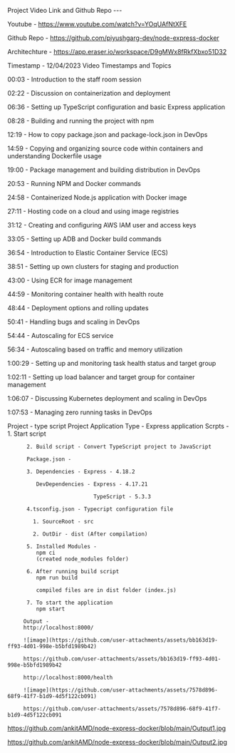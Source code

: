 Project Video Link and Github Repo ---

Youtube - https://www.youtube.com/watch?v=YOqUAfNtXFE

Github Repo - https://github.com/piyushgarg-dev/node-express-docker

Architechture - https://app.eraser.io/workspace/D9gMWx8fRkfXbxo51D32


Timestamp - 12/04/2023
Video Timestamps and Topics

00:03 - Introduction to the staff room session

02:22 - Discussion on containerization and deployment

06:36 - Setting up TypeScript configuration and basic Express application

08:28 - Building and running the project with npm

12:19 - How to copy package.json and package-lock.json in DevOps

14:59 - Copying and organizing source code within containers and understanding Dockerfile usage

19:00 - Package management and building distribution in DevOps

20:53 - Running NPM and Docker commands

24:58 - Containerized Node.js application with Docker image

27:11 - Hosting code on a cloud and using image registries

31:12 - Creating and configuring AWS IAM user and access keys

33:05 - Setting up ADB and Docker build commands

36:54 - Introduction to Elastic Container Service (ECS)

38:51 - Setting up own clusters for staging and production

43:00 - Using ECR for image management

44:59 - Monitoring container health with health route

48:44 - Deployment options and rolling updates

50:41 - Handling bugs and scaling in DevOps

54:44 - Autoscaling for ECS service

56:34 - Autoscaling based on traffic and memory utilization

1:00:29 - Setting up and monitoring task health status and target group

1:02:11 - Setting up load balancer and target group for container management

1:06:07 - Discussing Kubernetes deployment and scaling in DevOps

1:07:53 - Managing zero running tasks in DevOps

Project - type script Project
Application Type - Express application
Scrpts -  1. Start script 
         
          2. Build script - Convert TypeScript project to JavaScript
          
          Package.json -

          3. Dependencies - Express - 4.18.2
             
             DevDependencies - Express - 4.17.21 
                               
                               TypeScript - 5.3.3  

          4.tsconfig.json - Typecript configuration file
            
            1. SourceRoot - src
            
            2. OutDir - dist (After compilation)
          
          5. Installed Modules -
             npm ci 
             (created node_modules folder) 

          6. After running build script
             npm run build

             compiled files are in dist folder (index.js)

          7. To start the application
             npm start

         Output - 
         http://localhost:8000/
         
         ![image](https://github.com/user-attachments/assets/bb163d19-ff93-4d01-998e-b5bfd1989b42)

         https://github.com/user-attachments/assets/bb163d19-ff93-4d01-998e-b5bfd1989b42

         http://localhost:8000/health

         ![image](https://github.com/user-attachments/assets/7578d896-68f9-41f7-b1d9-4d5f122cb091)

         https://github.com/user-attachments/assets/7578d896-68f9-41f7-b1d9-4d5f122cb091



https://github.com/ankitAMD/node-express-docker/blob/main/Output1.jpg

https://github.com/ankitAMD/node-express-docker/blob/main/Output2.jpg
             
